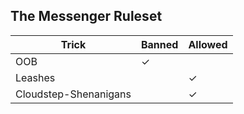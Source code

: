 ## The Messenger Ruleset

| Trick                 | Banned | Allowed |
|-----------------------|--------|---------|
| OOB                   | ✓      |         |
| Leashes               |        |  ✓      |
| Cloudstep-Shenanigans |        | ✓       |